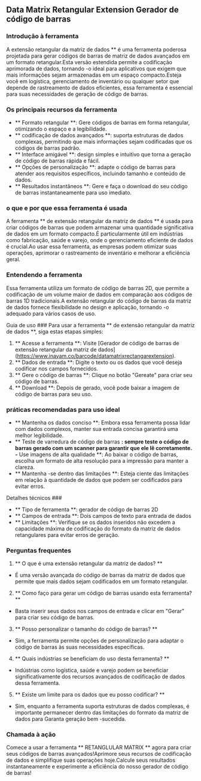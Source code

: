 ## Data Matrix Retangular Extension Gerador de código de barras

### Introdução à ferramenta
A extensão retangular da matriz de dados ** é uma ferramenta poderosa projetada para gerar códigos de barras de matriz de dados avançados em um formato retangular.Esta versão estendida permite a codificação aprimorada de dados, tornando -o ideal para aplicativos que exigem que mais informações sejam armazenadas em um espaço compacto.Esteja você em logística, gerenciamento de inventário ou qualquer setor que depende de rastreamento de dados eficientes, essa ferramenta é essencial para suas necessidades de geração de código de barras.

### Os principais recursos da ferramenta
- ** Formato retangular **: Gere códigos de barras em forma retangular, otimizando o espaço e a legibilidade.
- ** codificação de dados avançados **: suporta estruturas de dados complexas, permitindo que mais informações sejam codificadas que os códigos de barras padrão.
- ** Interface amigável **: design simples e intuitivo que torna a geração de código de barras rápida e fácil.
- ** Opções de personalização **: adapte o código de barras para atender aos requisitos específicos, incluindo tamanho e conteúdo de dados.
- ** Resultados instantâneos **: Gere e faça o download do seu código de barras instantaneamente para uso imediato.

### o que e por que essa ferramenta é usada
A ferramenta ** de extensão retangular da matriz de dados ** é usada para criar códigos de barras que podem armazenar uma quantidade significativa de dados em um formato compacto.É particularmente útil em indústrias como fabricação, saúde e varejo, onde o gerenciamento eficiente de dados é crucial.Ao usar essa ferramenta, as empresas podem otimizar suas operações, aprimorar o rastreamento de inventário e melhorar a eficiência geral.

### Entendendo a ferramenta
Essa ferramenta utiliza um formato de código de barras 2D, que permite a codificação de um volume maior de dados em comparação aos códigos de barras 1D tradicionais.A extensão retangular do código de barras da matriz de dados fornece flexibilidade no design e aplicação, tornando -o adequado para vários casos de uso.

Guia de uso ###
Para usar a ferramenta ** de extensão retangular da matriz de dados **, siga estas etapas simples:
1. ** Acesse a ferramenta **: Visite [Gerador de código de barras de extensão retangular da matriz de dados] (https://www.inayam.co/barcode/datamatrixrectangarextension).
2. ** Dados de entrada **: Digite o texto ou os dados que você deseja codificar nos campos fornecidos.
3. ** Gere o código de barras **: Clique no botão "Gereate" para criar seu código de barras.
4. ** Download **: Depois de gerado, você pode baixar a imagem de código de barras para seu uso.

### práticas recomendadas para uso ideal
- ** Mantenha os dados conciso **: Embora essa ferramenta possa lidar com dados complexos, manter sua entrada concisa garantirá uma melhor legibilidade.
- ** Teste de varredura de código de barras **: sempre teste o código de barras gerado com um scanner para garantir que ele lê corretamente.
-** Use imagens de alta qualidade **: Ao baixar o código de barras, escolha um formato de alta resolução para a impressão para manter a clareza.
- ** Mantenha -se dentro das limitações **: Esteja ciente das limitações em relação à quantidade de dados que podem ser codificados para evitar erros.

Detalhes técnicos ###
- ** Tipo de ferramenta **: gerador de código de barras 2D
- ** Campos de entrada **: Dois campos de texto para entrada de dados
- ** Limitações **: Verifique se os dados inseridos não excedem a capacidade máxima de codificação do formato da matriz de dados retangulares para evitar erros de geração.

### Perguntas frequentes

1. ** O que é uma extensão retangular da matriz de dados? **
- É uma versão avançada do código de barras da matriz de dados que permite que mais dados sejam codificados em um formato retangular.

2. ** Como faço para gerar um código de barras usando esta ferramenta? **
- Basta inserir seus dados nos campos de entrada e clicar em "Gerar" para criar seu código de barras.

3. ** Posso personalizar o tamanho do código de barras? **
- Sim, a ferramenta permite opções de personalização para adaptar o código de barras às suas necessidades específicas.

4. ** Quais indústrias se beneficiam do uso desta ferramenta? **
- Indústrias como logística, saúde e varejo podem se beneficiar significativamente dos recursos avançados de codificação de dados dessa ferramenta.

5. ** Existe um limite para os dados que eu posso codificar? **
- Sim, enquanto a ferramenta suporta estruturas de dados complexas, é importante permanecer dentro das limitações do formato da matriz de dados para Garanta geração bem -sucedida.

### Chamada à ação
Comece a usar a ferramenta ** RETANGLULAR MATRIX ** agora para criar seus códigos de barras avançados!Aprimore seus recursos de codificação de dados e simplifique suas operações hoje.Calcule seus resultados instantaneamente e experimente a eficiência do nosso gerador de código de barras!